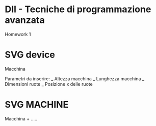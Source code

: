 # DII - Tecniche di programmazione avanzata

Homework 1

# SVG device

Macchina

Parametri da inserire:
_ Altezza macchina
_ Lunghezza macchina
_ Dimensioni ruote
_ Posizione x delle ruote

# SVG MACHINE

Macchina + .....